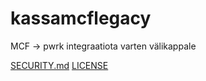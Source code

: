 # kassamcflegacy

MCF -> pwrk integraatiota varten välikappale

[SECURITY.md](./SECURITY.md)
[LICENSE](./LICENSE)
